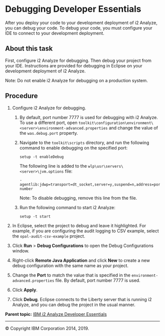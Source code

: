 Debugging Developer Essentials
==============================

After you deploy your code to your development deployment of i2 Analyze, you can debug your code. To debug your code, you must configure your IDE to connect to your development deployment.

About this task
---------------

First, configure i2 Analyze for debugging. Then debug your project from your IDE. Instructions are provided for debugging in Eclipse on your development deployment of i2 Analyze.

Note: Do not enable i2 Analyze for debugging on a production system.

Procedure
---------

1.  Configure i2 Analyze for debugging.
    1.  By default, port number 7777 is used for debugging with i2 Analyze. To use a different port, open `toolkit\configuration\environment\<server>\environment-advanced.properties` and change the value of the `was.debug.port` property.
    2.  Navigate to the `toolkit\scripts` directory, and run the following command to enable debugging on the specified port:
        ``` pre
        setup -t enableDebug
        ```

        The following line is added to the `wlp\usr\servers\<server>\jvm.options` file:
        ``` pre
        -agentlib:jdwp=transport=dt_socket,server=y,suspend=n,address=port number
        ```

        Note: To disable debugging, remove this line from the file.

    3.  Run the following command to start i2 Analyze:
        ``` pre
        setup -t start
        ```

2.  In Eclipse, select the project to debug and leave it highlighted.
    For example, if you are configuring the audit logging to CSV example, select the `opal-audit-csv-example` project.

3.  Click **Run** &gt; **Debug Configurations** to open the Debug Configurations window.
4.  Right-click **Remote Java Application** and click **New** to create a new debug configuration with the same name as your project.
5.  Change the **Port** to match the value that is specified in the `environment-advanced.properties` file.
    By default, port number 7777 is used.

6.  Click **Apply**.
7.  Click **Debug**.
    Eclipse connects to the Liberty server that is running i2 Analyze, and you can debug the project in the usual manner.

**Parent topic:** <a href="developer_essentials_welcome.md" class="link" title="IBM i2 Analyze Developer Essentials contains tools, libraries, and examples that enable development and deployment of custom extensions to i2 Analyze. Developer Essentials also includes API documentation and guides to deploying the software and the example projects.">IBM i2 Analyze Developer Essentials</a>

------------------------------------------------------------------------

© Copyright IBM Corporation 2014, 2019.


